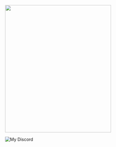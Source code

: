 <img src="https://img3.gelbooru.com/images/fd/c8/fdc867c948f5f5d24457d57bb13a6c2d.jpg" width="346" height="416">

![My Discord](https://discord-readme-badge.vercel.app/api?id=849255868951822366)

